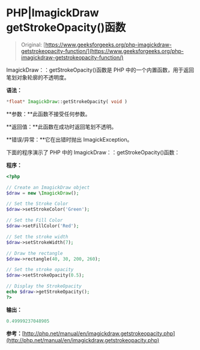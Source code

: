 # PHP|ImagickDraw getStrokeOpacity()函数

> Original: [https://www.geeksforgeeks.org/php-imagickdraw-getstrokeopacity-function/](https://www.geeksforgeeks.org/php-imagickdraw-getstrokeopacity-function/)

ImagickDraw：：getStrokeOpacity()函数是 PHP 中的一个内置函数，用于返回笔划对象轮廓的不透明度。

**语法：**

```php
*float* ImagickDraw::getStrokeOpacity( void )
```

**参数：**此函数不接受任何参数。

**返回值：**此函数在成功时返回笔划不透明。

**错误/异常：**它在出错时抛出 ImagickException。

下面的程序演示了 PHP 中的 ImagickDraw：：getStrokeOpacity()函数：

**程序：**

```php
<?php

// Create an ImagickDraw object
$draw = new \ImagickDraw();

// Set the Stroke Color 
$draw->setStrokeColor('Green');

// Set the Fill Color
$draw->setFillColor('Red');

// Set the stroke width
$draw->setStrokeWidth(7);

// Draw the rectangle
$draw->rectangle(40, 30, 200, 260);

// Set the stroke opacity
$draw->setStrokeOpacity(0.5);

// Display the StrokeOpacity 
echo $draw->getStrokeOpacity();
?>
```

**输出：**

```php
0.49999237048905
```

**参考：**[http://php.net/manual/en/imagickdraw.getstrokeopacity.php](http://php.net/manual/en/imagickdraw.getstrokeopacity.php)